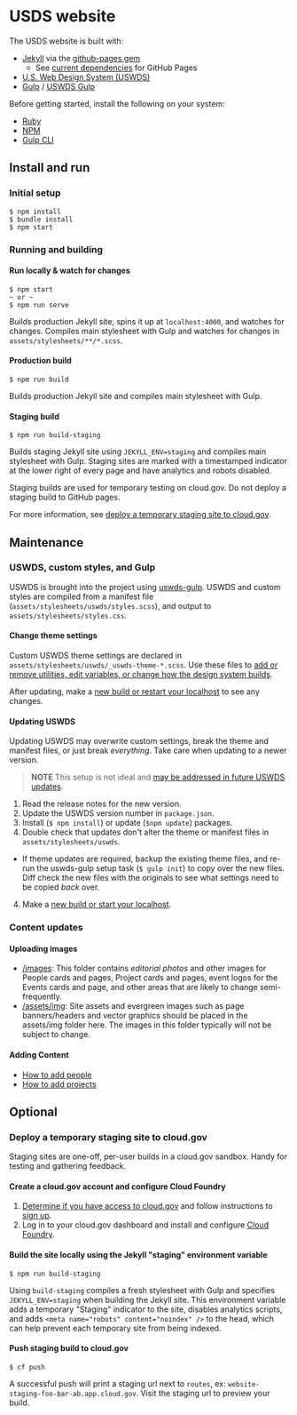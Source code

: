 # USDS website

The USDS website is built with:

- [Jekyll](https://jekyllrb.com/) via the [github-pages gem](https://rubygems.org/gems/github-pages)
  - See [current dependencies](https://pages.github.com/versions/) for GitHub Pages
- [U.S. Web Design System (USWDS)](https://designsystem.digital.gov/)
- [Gulp](https://gulpjs.com/) / [USWDS Gulp](https://github.com/uswds/uswds-gulp)

Before getting started, install the following on your system:

- [Ruby](https://www.ruby-lang.org/en/documentation/installation/)
- [NPM](https://github.com/npm/cli)
- [Gulp CLI](https://gulpjs.com/docs/en/getting-started/quick-start)

## Install and run

### Initial setup
```
$ npm install
$ bundle install
$ npm start
```

### Running and building
#### Run locally & watch for changes
```
$ npm start
~ or ~
$ npm run serve
```
Builds production Jekyll site, spins it up at `localhost:4000`, and watches for changes. Compiles main stylesheet with Gulp and watches for changes in `assets/stylesheets/**/*.scss`.

#### Production build
```
$ npm run build
```
 Builds production Jekyll site and compiles main stylesheet with Gulp.  

#### Staging build
```
$ npm run build-staging
```
Builds staging Jekyll site using `JEKYLL_ENV=staging` and compiles main stylesheet with Gulp. Staging sites are marked with a timestamped indicator at the lower right of every page and have analytics and robots disabled.

Staging builds are used for temporary testing on cloud.gov. Do not deploy a staging build to GitHub pages.

For more information, see [deploy a temporary staging site to cloud.gov](#deploy-a-temporary-staging-site-to-cloudgov).

## Maintenance

### USWDS, custom styles, and Gulp

USWDS is brought into the project using [uswds-gulp](https://github.com/uswds/uswds-gulp). USWDS and custom styles are compiled from a manifest file (`assets/stylesheets/uswds/styles.scss`), and output to `assets/stylesheets/styles.css`.

#### Change theme settings

Custom USWDS theme settings are declared in `assets/stylesheets/uswds/_uswds-theme-*.scss`. Use these files to [add or remove utilities, edit variables, or change how the design system builds](https://designsystem.digital.gov/documentation/settings/).

After updating, make a [new build or restart your localhost](#running-and-building) to see any changes.

#### Updating USWDS

Updating USWDS may overwrite custom settings, break the theme and manifest files, or just break _everything_. Take care when updating to a newer version.

> **NOTE** This setup is not ideal and [may be addressed in future USWDS updates](https://github.com/uswds/uswds/issues/4152).

1. Read the release notes for the new version.
1. Update the USWDS version number in `package.json`.
2. Install (`$ npm install`) or update (`$npm update`) packages.
3. Double check that updates don't alter the theme or manifest files in `assets/stylesheets/uswds`.
 - If theme updates are required, backup the existing theme files, and re-run the uswds-gulp setup task (`$ gulp init`) to copy over the new files. Diff check the new files with the originals to see what settings need to be copied _back_ over.
4. Make a [new build or start your localhost](#running-and-building).

### Content updates

#### Uploading images
- [/images](https://github.com/usds/website/tree/master/images): This folder contains *editorial photos* and other images for People cards and pages, Project cards and pages, event logos for the Events cards and page, and other areas that are likely to change semi-frequently.
- [/assets/img](https://github.com/usds/website/tree/master/assets/img): Site assets and evergreen images such as page banners/headers and vector graphics should be placed in the assets/img folder here. The images in this folder typically will not be subject to change.

#### Adding Content
* [How to add people](https://github.com/usds/website/wiki/Adding-People-(carousel-and-pages))
* [How to add projects](https://github.com/usds/website/wiki/Adding-projects-(carousel-and-pages))

## Optional

### Deploy a temporary staging site to cloud.gov

Staging sites are one-off, per-user builds in a cloud.gov sandbox. Handy for testing and gathering feedback.

#### Create a cloud.gov account and configure Cloud Foundry

1. [Determine if you have access to cloud.gov](https://cloud.gov/docs/getting-started/accounts/) and follow instructions to [sign up](https://cloud.gov/docs/getting-started/setup/).
2. Log in to your cloud.gov dashboard and install and configure [Cloud Foundry](https://cloud.gov/docs/getting-started/setup/).

#### Build the site locally using the Jekyll "staging" environment variable

```
$ npm run build-staging
```
 Using `build-staging` compiles a fresh stylesheet with Gulp and specifies `JEKYLL_ENV=staging` when building the Jekyll site. This environment variable adds a temporary "Staging" indicator to the site, disables analytics scripts, and adds `<meta name="robots" content="noindex" />` to the head, which can help prevent each temporary site from being indexed.

#### Push staging build to cloud.gov

```
$ cf push
```
A successful push will print a staging url next to `routes`, ex: `website-staging-foo-bar-ab.app.cloud.gov`. Visit the staging url to preview your build.
